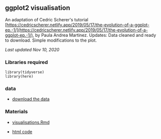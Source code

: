 ## ggplot2 visualisation

An adaptation of Cedric Scherer's tutorial [https://cedricscherer.netlify.app/2019/05/17/the-evolution-of-a-ggplot-ep.-1/](https://cedricscherer.netlify.app/2019/05/17/the-evolution-of-a-ggplot-ep.-1/), by Paula Andrea Martinez. 
Updates: Data cleaned and ready to download.
Simple modifications to the plot. 

*Last updated Nov 10, 2020*



### Libraries required

```{r}
library(tidyverse)
library(here)
```

### data
- [download the data](https://github.com/orchid00/visualisationsCS/blob/master/data/df_sorted.csv)

### Materials
- [visualisations.Rmd](https://orchid00.github.io/visualisationsCS/visualisations.Rmd)


- [html code](https://orchid00.github.io/visualisationsCS/visualisations)
